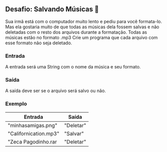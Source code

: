 ## Desafio: Salvando Músicas :musical_score:

Sua irmã está com o computador muito lento e pediu para você formata-lo. Mas ela gostaria muito de que todas as músicas dela fossem salvas e não deletadas com o resto dos arquivos durante a formatação. Todas as músicas estão no formato .mp3
Crie um programa que cada arquivo com esse formato não seja deletado.
### Entrada

A entrada será uma String com o nome da música e seu formato.
### Saída

A saída deve ser se o arquivo será salvo ou não. 
### Exemplo

Entrada                  | Saída
-------------------------| -------
"minhasamigas.png"       | "Deletar"   
"Californication.mp3"	 |"Salvar"
"Zeca Pagodinho.rar      | "Deletar"
